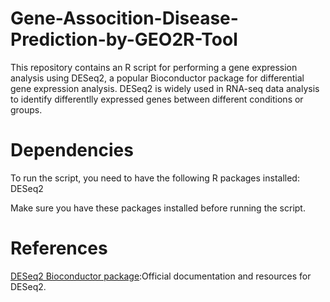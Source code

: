 # Gene-Assocition-Disease-Prediction-by-GEO2R-Tool

This repository contains an R script for performing a gene expression analysis using DESeq2, a popular Bioconductor package for differential gene expression analysis.
DESeq2 is widely used in RNA-seq data analysis to identify differentlly expressed genes between different conditions or groups.

# Dependencies

To run the script, you need to have the following R packages installed:
    DESeq2
    
Make sure you have these packages installed before running the script.

# References

[DESeq2 Bioconductor package](https://bioconductor.org/packages/release/bioc/html/DESeq2.html):Official documentation and resources for DESeq2.
